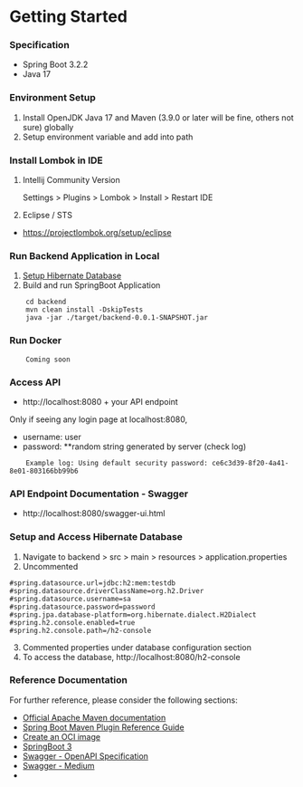 # Getting Started

### Specification
- Spring Boot 3.2.2
- Java 17

### Environment Setup
1. Install OpenJDK Java 17 and Maven (3.9.0 or later will be fine, others not sure) globally
3. Setup environment variable and add into path

### Install Lombok in IDE
1. Intellij Community Version

    Settings > Plugins > Lombok > Install > Restart IDE


2. Eclipse / STS
- https://projectlombok.org/setup/eclipse


### Run Backend Application in Local
1. [Setup Hibernate Database](#setup-and-access-hibernate-database)
2. Build and run SpringBoot Application
```agsl
    cd backend
    mvn clean install -DskipTests
    java -jar ./target/backend-0.0.1-SNAPSHOT.jar
```

### Run Docker
```agsl
    Coming soon
```

### Access API

- http://localhost:8080 + your API endpoint

Only if seeing any login page at localhost:8080,
- username: user
- password: **random string generated by server (check log) 

```agsl
    Example log: Using default security password: ce6c3d39-8f20-4a41-8e01-803166bb99b6
```
### API Endpoint Documentation - Swagger
 - http://localhost:8080/swagger-ui.html

### Setup and Access Hibernate Database
1. Navigate to backend > src > main > resources > application.properties
2. Uncommented

```agsl
#spring.datasource.url=jdbc:h2:mem:testdb
#spring.datasource.driverClassName=org.h2.Driver
#spring.datasource.username=sa
#spring.datasource.password=password
#spring.jpa.database-platform=org.hibernate.dialect.H2Dialect
#spring.h2.console.enabled=true
#spring.h2.console.path=/h2-console
```
3. Commented properties under database configuration section
4. To access the database, http://localhost:8080/h2-console

### Reference Documentation
For further reference, please consider the following sections:

* [Official Apache Maven documentation](https://maven.apache.org/guides/index.html)
* [Spring Boot Maven Plugin Reference Guide](https://docs.spring.io/spring-boot/docs/3.2.2/maven-plugin/reference/html/)
* [Create an OCI image](https://docs.spring.io/spring-boot/docs/3.2.2/maven-plugin/reference/html/#build-image)
* [SpringBoot 3](https://spring.io/projects/spring-boot)
* [Swagger - OpenAPI Specification](https://swagger.io/specification/v3/)
* [Swagger - Medium](https://medium.com/@f.s.a.kuzman/using-swagger-3-in-spring-boot-3-c11a483ea6dc)
* 




